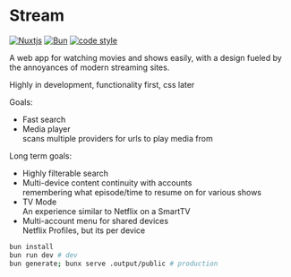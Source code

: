 # Stream
[![Nuxtjs](https://img.shields.io/badge/Nuxt-002E3B?style=Flat&logo=nuxtdotjs)](https://nuxt.com/)
[![Bun](https://img.shields.io/badge/Bun-%23000000.svg?style=Flat&logo=bun&logoColor=white)](https://bun.sh/)
[![code style](https://antfu.me/badge-code-style.svg)](https://github.com/antfu/eslint-config)

A web app for watching movies and shows easily, with a design fueled by the annoyances of modern streaming sites.

Highly in development, functionality first, css later

Goals:
- Fast search
- Media player\
  scans multiple providers for urls to play media from

Long term goals:
- Highly filterable search
- Multi-device content continuity with accounts\
  remembering what episode/time to resume on for various shows
- TV Mode\
  An experience similar to Netflix on a SmartTV
- Multi-account menu for shared devices\
  Netflix Profiles, but its per device

```bash
bun install
bun run dev # dev
bun generate; bunx serve .output/public # production
```
